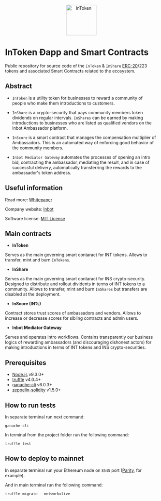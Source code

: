 <p align="center">
  <a href="http://intoken.org">
    <img src="https://docs.google.com/drawings/d/e/2PACX-1vSbArtseL0OtUZ6A8fl9hXD4qcm5JepJyUNi_xQiVpKO_e8osB1086JjUeu57R7mj6rPJRU-HuFOCr4/pub?w=421&h=384" alt="InToken" height="100px"/>
  </a>
</p>

# InToken Ðapp and Smart Contracts

Public repository for source code of the `InToken` \& `InShare` [ERC-20](https://theethereum.wiki/w/index.php/ERC20_Token_Standard)/223 tokens and associated Smart Contracts related to the ecosystem.

## Abstract

- `InToken` is a utility token for businesses to reward a community of people who make them introductions to customers. 

- `InShare` is a crypto-security that pays community members token dividends on regular intervals. `InShares` can be earned by making introductions to businesses who are listed as qualified vendors on the Inbot Ambassador platform.

- `InScore` is a smart contract that manages the compensation multiplier of Ambassadors. This is an automated way of enforcing good behavior of the community members.

- `Inbot Mediator Gateway` automates the processes of opening an intro bid, contracting the ambassador, mediating the result, and in case of successful delivery, automatically transferring the rewards to the ambassador's token address.

## Useful information

Read more: [Whitepaper](https://docs.google.com/document/d/12siRqjuHIHelPS-NaVVZxnq4AJ1hGlDXoGo6DeVw51U/edit?usp=sharing)

Company website: [Inbot](https://inbot.io)

Software license: [MIT License](LICENSE)

## Main contracts
*  **InToken**

Serves as the main governing smart contaract for INT tokens. Allows to transfer, mint and burn `InTokens`. 

*  **InShare**

Serves as the main governing smart contaract for INS crypto-security. Designed to distribute and rollout dividents in terms of INT tokens to a community. Allows to transfer, mint and burn `InShares` but transfers are disabled at the deployment.  

*  **InScore (IN\%)**

Contract stores trust scores of ambassadors and vendors. Allows to increase or decrease scores for sibling contracts and admin users. 

*  **Inbot Mediator Gateway**

Serves and operates intro workflows. Contains transparently our business logics of rewarding ambassadors (and discouraging dishonest actors) for making introductions in terms of INT tokens and INS crypto-securities. 

## Prerequisites

* [Node.js](https://nodejs.org/en/download/) v9.3.0+
* [truffle](http://truffleframework.com/) v4.0.4+
* [ganache-cli](https://github.com/trufflesuite/ganache-cli) v6.0.3+
* [zeppelin-solidity](https://github.com/OpenZeppelin/zeppelin-solidity) v1.5.0+

## How to run tests

In separate terminal run next command:
```
ganache-cli
```

In terminal from the project folder run the following command:
```
truffle test
```

## How to deploy to mainnet

In separate terminal run your Ethereum node on `8545` port ([Parity](https://parity.io/), for example).

And in main terminal run the following command:

```
truffle migrate --network=live
```